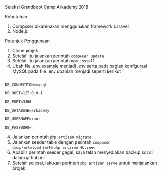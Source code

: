 Seleksi Grandboot Camp Arkademy 2018

Kebutuhan 
1. Composer dikarenakan menggunakan framework Laravel
2. Node.js

Petunjuk Penggunaan
1. Clone projek
2. Setelah itu jalankan perintah <code>composer update</code>
3. Setelah itu jalankan perintah <code>npm install</code>
3. Ubah file .env.example menjadi .env serta pada bagian konfigurasi MySQL pada file .env ubahlah menjadi seperti berikut 
<code>
DB_CONNECTION=mysql
</code>
<code>
DB_HOST=127.0.0.1
</code>
<code>
DB_PORT=3306
</code>
<code>
DB_DATABASE=arkademy
</code>
<code>
DB_USERNAME=root
</code>
<code>
DB_PASSWORD=
</code>


4. Jalankan perintah <code>php artisan migrate</code>
5. Jalankan seeder table dengan perintah <code>composer dump-autoload</code> serta <code>php artisan db:seed</code>
6. Apabila perintah seeder gagal, saya telah menyediakan backup sql di dalam github ini
7. Setelah selesai, lakukan perintah <code>php artisan serve</code> untuk menjalankan projek


